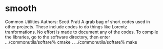 # smooth
Common Utilities 
Authors: Scott Pratt
A grab bag of short codes used in other projects. These include codes to do things like Lorentz tranformations. No effort is made to document any of the codes. To compile the libraries, go to the software directory, then enter
.../commonutils/softare% cmake .
.../commonutils/softare% make

